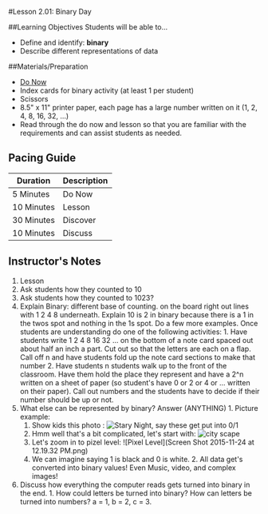 #Lesson 2.01: Binary Day

##Learning Objectives
Students will be able to...
* Define and identify: **binary**
* Describe different representations of data

##Materials/Preparation
* [Do Now]
* Index cards for binary activity (at least 1 per student)
* Scissors
* 8.5" x 11" printer paper, each page has a large number written on it (1, 2, 4, 8, 16, 32, ...)
* Read through the do now and lesson so that you are familiar with the requirements and can assist students as needed.

## Pacing Guide
| **Duration**   | **Description** |
| ---------- | ----------- |
| 5 Minutes  | Do Now      |
| 10 Minutes | Lesson      |
| 30 Minutes | Discover    |
| 10 Minutes | Discuss     |

## Instructor's Notes
1. Lesson
  1. Ask students how they counted to 10
  2. Ask students how they counted to 1023?
  3. Explain Binary: different base of counting. on the board right out lines with 1 2 4 8 underneath. Explain 10 is 2 in binary because there is a 1 in the twos spot and nothing in the 1s spot. Do a few more examples. Once students are understanding do one of the following activities:
    1. Have students write 1 2 4 8 16 32 ... on the bottom of a note card spaced out about half an inch a part. Cut out so that the letters are each on a flap. Call off n and have students fold up the note card sections to make that number
    2. Have students n students walk up to the front of the classroom. Have them hold the place they represent and have a 2^n written on a sheet of paper (so student's have 0 or 2 or 4 or ... written on their paper). Call out numbers and the students have to decide if their number should be up or not.
  3. What else can be represented by binary? Answer (ANYTHING)
    1. Picture example:
        1. Show kids this photo : ![Stary Night](starynight.png), say these get put into 0/1
        2. Hmm well that's a bit complicated, let's start with: ![city scape](basic_city.png)
        3. Let's zoom in to pizel level: ![Pixel Level](Screen Shot 2015-11-24 at 12.19.32 PM.png)
        4. We can imagine saying 1 is black and 0 is white.
    2. All data get's converted into binary values! Even Music, video, and complex images!
  4. Discuss how everything the computer reads gets turned into binary in the end.
    1. How could letters be turned into binary? How can letters be turned into numbers? a = 1, b = 2, c = 3.

[Do Now]:do_now.md
